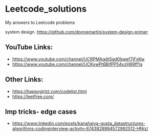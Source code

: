 # Leetcode_solutions
My answers to Leetcode problems

system design.
https://github.com/donnemartin/system-design-primer


## YouTube Links:

- https://www.youtube.com/channel/UCRPMAqdtSgd0Ipeef7iFsKw
- https://www.youtube.com/channel/UCKvwPt6BifPP54yzH99ff1g


## Other Links:

- https://happygirlzt.com/codelist.html
- https://leetfree.com/

## Imp tricks- edge cases

- https://www.linkedin.com/posts/kanahaiya-gupta_datastructures-algorithms-codinginterview-activity-6743828994572992512-HNjz/
